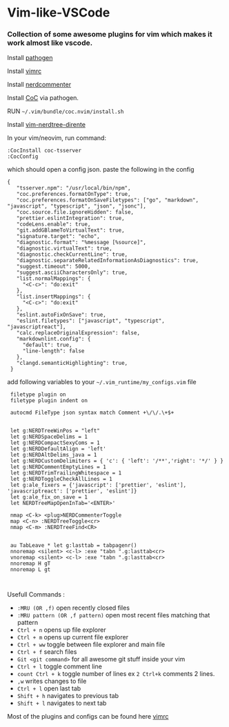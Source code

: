 # Vim-like-VSCode

### Collection of some awesome plugins for vim which makes it work almost like vscode.


Install [pathogen](https://github.com/tpope/vim-pathogen) 

Install [vimrc](https://github.com/amix/vimrc)

Install [nerdcommenter](https://github.com/preservim/nerdcommenter)

Install [CoC](https://github.com/neoclide/coc.nvim) via pathogen.

RUN `~/.vim/bundle/coc.nvim/install.sh`

Install [vim-nerdtree-dirente](https://github.com/Nopik/vim-nerdtree-direnter)

In your vim/neovim, run command:

```
:CocInstall coc-tsserver
:CocConfig

```
which should open a config json. paste the following in the config 
```
{
   "tsserver.npm": "/usr/local/bin/npm",
   "coc.preferences.formatOnType": true,
   "coc.preferences.formatOnSaveFiletypes": ["go", "markdown", "javascript", "typescript", "json", "jsonc"],
   "coc.source.file.ignoreHidden": false,
   "prettier.eslintIntegration": true,
   "codeLens.enable": true,
   "git.addGBlameToVirtualText": true,
   "signature.target": "echo",
   "diagnostic.format": "%message [%source]",
   "diagnostic.virtualText": true,
   "diagnostic.checkCurrentLine": true,
   "diagnostic.separateRelatedInformationAsDiagnostics": true,
   "suggest.timeout": 5000,
   "suggest.asciiCharactersOnly": true,
   "list.normalMappings": {
     "<C-c>": "do:exit"
   },
   "list.insertMappings": {
     "<C-c>": "do:exit"
   },  
   "eslint.autoFixOnSave": true,
   "eslint.filetypes": ["javascript", "typescript", "javascriptreact"],
   "calc.replaceOriginalExpression": false,
   "markdownlint.config": {
     "default": true,
     "line-length": false
   },  
   "clangd.semanticHighlighting": true,
 }
```



add following variables to your `~/.vim_runtime/my_configs.vim` file

```
 filetype plugin on
 filetype plugin indent on
 
 autocmd FileType json syntax match Comment +\/\/.\+$+
 
 
 let g:NERDTreeWinPos = "left"
 let g:NERDSpaceDelims = 1
 let g:NERDCompactSexyComs = 1
 let g:NERDDefaultAlign = 'left'
 let g:NERDAltDelims_java = 1
 let g:NERDCustomDelimiters = { 'c': { 'left': '/**','right': '*/' } }
 let g:NERDCommentEmptyLines = 1
 let g:NERDTrimTrailingWhitespace = 1
 let g:NERDToggleCheckAllLines = 1
 let g:ale_fixers = {'javascript': ['prettier', 'eslint'], 'javascriptreact': ['prettier', 'eslint']}
 let g:ale_fix_on_save = 1
 let NERDTreeMapOpenInTab='<ENTER>'
 
 nmap <C-k> <plug>NERDCommenterToggle
 map <C-n> :NERDTreeToggle<cr>
 nmap <C-m> :NERDTreeFind<CR>
        
        
 au TabLeave * let g:lasttab = tabpagenr()
 nnoremap <silent> <c-l> :exe "tabn ".g:lasttab<cr>
 vnoremap <silent> <c-l> :exe "tabn ".g:lasttab<cr>
 nnoremap H gT
 nnoremap L gt
 


```


Usefull Commands : 
- `:MRU (OR ,f)` open recently closed files
- `:MRU pattern (OR ,f pattern)` open most recent files matching that pattern
- `Ctrl + n` opens up file explorer
- `Ctrl + m` opens up current file explorer
- `Ctrl + ww` toggle between file explorer and main file
- `Ctrl + f`  search files
- `Git <git command>` for all awesome git stuff inside your vim
- `Ctrl + l` toggle comment line 
- `count Ctrl + k` toggle number of lines ex `2 Ctrl+k` comments 2 lines.
- `,w` writes changes to file
- `Ctrl + l` open last tab
- `Shift + h` navigates to previous tab
- `Shift + l` navigates to next tab



Most of the plugins and configs can be found here [vimrc](https://github.com/amix/vimrc)
